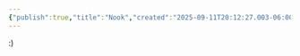 ```yaml
---
{"publish":true,"title":"Nook","created":"2025-09-11T20:12:27.003-06:00","modified":"2025-09-11T20:22:53.860-06:00","cssclasses":""}
---
```


:)